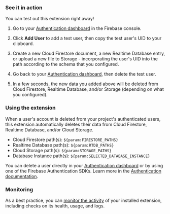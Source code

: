 ### See it in action

You can test out this extension right away!

1.  Go to your [Authentication dashboard](https://console.firebase.google.com/project/${param:PROJECT_ID}/authentication/users) in the Firebase console.

1.  Click **Add User** to add a test user, then copy the test user's UID to your clipboard.

1.  Create a new Cloud Firestore document, a new Realtime Database entry, or upload a new file to Storage - incorporating the user's UID into the path according to the schema that you configured.

1.  Go back to your [Authentication dashboard](https://console.firebase.google.com/project/${param:PROJECT_ID}/authentication/users), then delete the test user.

1.  In a few seconds, the new data you added above will be deleted from Cloud Firestore, Realtime Database, and/or Storage (depending on what you configured).

### Using the extension

When a user's account is deleted from your project's authenticated users, this extension automatically deletes their data from Cloud Firestore, Realtime Database, and/or Cloud Storage.

* Cloud Firestore path(s): `${param:FIRESTORE_PATHS}`
* Realtime Database path(s): `${param:RTDB_PATHS}`
* Cloud Storage path(s): `${param:STORAGE_PATHS}`
* Database Instance path(s): `${param:SELECTED_DATABASE_INSTANCE}`

You can delete a user directly in your [Authentication dashboard]((https://console.firebase.google.com/project/${param:PROJECT_ID}/authentication/users)) or by using one of the Firebase Authentication SDKs. Learn more in the [Authentication documentation](https://firebase.google.com/docs/auth).

### Monitoring

As a best practice, you can [monitor the activity](https://firebase.google.com/docs/extensions/manage-installed-extensions#monitor) of your installed extension, including checks on its health, usage, and logs.
